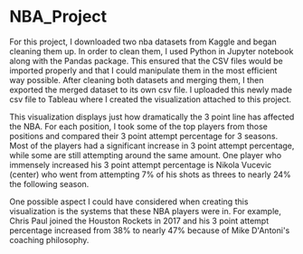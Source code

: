 # NBA_Project

For this project, I downloaded two nba datasets from Kaggle and began cleaning them up. In order to clean them, I used Python in Jupyter notebook along with the Pandas package. This ensured that the CSV files would be imported properly and that I could manipulate them in the most efficient way possible. After cleaning both datasets and merging them, I then exported the merged dataset to its own csv file. I uploaded this newly made csv file to Tableau where I created the visualization attached to this project. 

This visualization displays just how dramatically the 3 point line has affected the NBA. For each position, I took some of the top players from those positions and compared their 3 point attempt percentage for 3 seasons. Most of the players had a significant increase in 3 point attempt percentage, while some are still attempting around the same amount. One player who immensely increased his 3 point attempt percentage is Nikola Vucevic (center) who went from attempting 7% of his shots as threes to nearly 24% the following season. 

One possible aspect I could have considered when creating this visualization is the systems that these NBA players were in. For example, Chris Paul joined the Houston Rockets in 2017 and his 3 point attempt percentage increased from 38% to nearly 47% because of Mike D'Antoni's coaching philosophy. 
